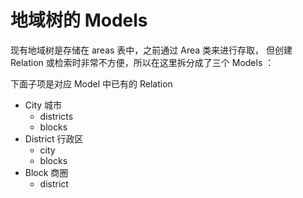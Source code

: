# 地域树的 Models

现有地域树是存储在 areas 表中，之前通过 Area 类来进行存取，
但创建 Relation 或检索时非常不方便，所以在这里拆分成了三个 Models ：

下面子项是对应 Model 中已有的 Relation

- City  城市
  - districts
  - blocks
- District  行政区
  - city
  - blocks
- Block 商圈
  - district